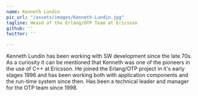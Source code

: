 ```yaml
---
name: Kenneth Lundin
pic_url: "/assets/images/Kenneth-Lundin.jpg"
tagline: Heasd of the Erlang/OTP Team at Ericsson
github: ''
twitter: ''

---
```

Kenneth Lundin has been working with SW development since the late 70s. As a curiosity it can be mentioned that Kenneth was one of the pioneers in the use of C++ at Ericsson. He joined the Erlang/OTP project in it's early stages 1996 and has been working both with application components and the run-time system since then. Has been a technical leader and manager for the OTP team since 1998.
